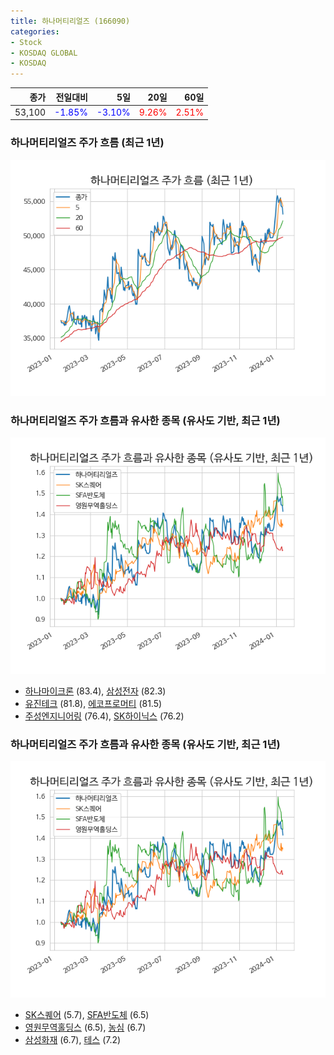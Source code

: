 ```yaml
---
title: 하나머티리얼즈 (166090)
categories:
- Stock
- KOSDAQ GLOBAL
- KOSDAQ
---
```


|종가|전일대비|5일|20일|60일|
|---:|-------:|--:|---:|---:|
|53,100|<span style="color: blue">-1.85%</span>|<span style="color: blue">-3.10%</span>|<span style="color: red">9.26%</span>|<span style="color: red">2.51%</span>|

<!-- more -->
### 하나머티리얼즈 주가 흐름 (최근 1년)
![166090](/assets/images/stock/166090.png)


### 하나머티리얼즈 주가 흐름과 유사한 종목 (유사도 기반, 최근 1년)
![166090](/assets/images/stock/166090_sim.png)

- [하나마이크론](/067310/) (83.4), [삼성전자](/005930/) (82.3)
- [유진테크](/084370/) (81.8), [에코프로머티](/450080/) (81.5)
- [주성엔지니어링](/036930/) (76.4), [SK하이닉스](/000660/) (76.2)


### 하나머티리얼즈 주가 흐름과 유사한 종목 (유사도 기반, 최근 1년)
![166090](/assets/images/stock/166090_sim.png)

- [SK스퀘어](/402340/) (5.7), [SFA반도체](/036540/) (6.5)
- [영원무역홀딩스](/009970/) (6.5), [농심](/004370/) (6.7)
- [삼성화재](/000810/) (6.7), [테스](/095610/) (7.2)